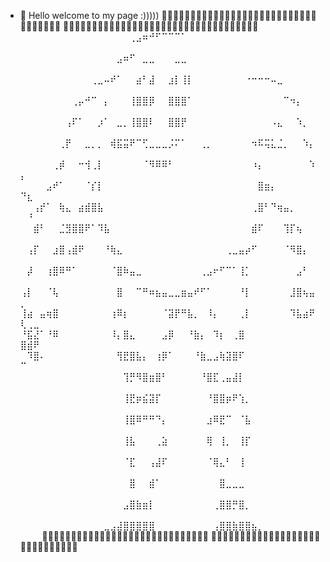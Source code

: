 - 👋 Hello welcome to my page :)))))
    💞️💞️💞️💞️💞️💞️💞️💞️💞️💞️💞️💞️💞️💞️💞️💞️💞️💞️💞️💞️💞️💞️💞️💞️💞️💞️💞️💞️💞️💞️💞️💞️💞️💞️
💞️💞️💞️💞️💞️💞️💞️💞️💞️💞️💞️💞️💞️💞️💞️💞️💞️💞️💞️💞️💞️💞️💞️💞️💞️💞️💞️💞️💞️💞️💞️💞️💞️💞️
⠀⠀⠀⠀⠀⠀⠀⠀⠀⠀⠀⠀⠀⠀⠀⠀⠀⢀⣠⠶⠚⠋⠉⠉⠉⠁⠀⠀⠀⠀⠀⠀⠀⠀⠀⠀⠀⠀⠀⠀⠀⠀⠀⠀⠀⠀⠀
⠀⠀⠀⠀⠀⠀⠀⠀⠀⠀⠀⠀⠀⠀⠀⣠⠶⠋⠀⣀⣀⠀⠀⠀⣀⣀⠀⠀⠀⠀⠀⠀⠀⠀⠀⠀⠀⠀⠀⠀⠀⠀⠀⠀⠀⠀⠀⠀⠀
⠀⠀⠀⠀⠀⠀⠀⠀⠀⠀⠀⢀⣀⠤⠞⠁⠀⠀⣴⠃⣼⠀⠀⣰⡇⢸⡇⠀⠀⠀⠀⠀⠀⠀⠀⠐⠒⠒⠒⠤⣀⠀⠀⠀⠀⠀⠀⠀⠀
⠀⠀⠀⠀⠀⠀⠀⠀⢀⡤⠚⠉⠀⡄⠀⠀⠀⢸⣿⣿⡿⠀⠀⣿⣿⣿⠁⠀⠀⠀⠀⠀⠀⠀⠀⠀⠀⠀⠀⠀⠀⠉⠲⡄⠀⠀⠀⠀⠀
⠀⠀⠀⠀⠀⠀⠀⢠⠏⠁⠀⠀⡰⠁⠀⣀⡀⢸⣿⣿⠇⠀⠀⣿⣿⡟⠀⠀⠀⠀⠀⠀⠀⠀⠀⠀⠀⠀⠀⠠⣄⠀⠀⠱⡀⠀⠀⠀⠀
⠀⠀⠀⠀⠀⠀⢀⡟⠀⠀⣀⡀⡀⠀⢾⣯⣭⠟⠉⢋⣀⣀⣀⡨⠍⠁⠀⠀⢀⡀⠀⠀⠀⠀⠀⠀⠲⠯⢭⣅⣈⡀⠀⠀⠱⡄⠀⠀⠀
⠀⠀⠀⠀⠀⢀⡾⠀⠀⠒⢺⢀⡇⠀⠀⠀⠀⠀⠀⠈⠻⠿⠿⠃⠀⠀⠀⠀⠀⠀⠀⠀⠀⠀⠀⠀⠰⡄⠀⠀⠀⠀⠀⠀⠀⠱⡄⠀⠀
⠀⠀⠀⠀⣠⠞⠁⠀⠀⠀⠈⡎⡇⠀⠀⠀⠀⠀⠀⠀⠀⠀⠀⠀⠀⠀⠀⠀⠀⠀⠀⠀⠀⠀⠀⠀⠀⣿⣶⡄⠀⠀⠀⠀⠀⠀⠙⣆⠀
⠀⠀⢠⡞⠁⠀⢷⣄⠀⣴⣾⣿⣧⠀⠀⠀⠀⠀⠀⠀⠀⠀⠀⠀⠀⠀⠀⠀⠀⠀⠀⠀⠀⠀⠀⠀⢀⣿⠃⠙⢶⣤⡀⠀⠀⠀⠀⠘⠀
⠀⠀⣾⠃⠀⠀⣈⣻⣿⣿⠟⠁⠹⣧⠀⠀⠀⠀⠀⠀⠀⠀⠀⠀⠀⠀⠀⠀⠀⠀⠀⠀⠀⠀⠀⠀⣾⠏⠀⠀⠀⢹⡏⢦⠀⠀⠀⠀⠀
⠀⢠⡏⠀⠀⣰⣿⢠⣾⠟⠀⠀⠀⠘⢷⣄⠀⠀⠀⠀⠀⠀⠀⠀⠀⠀⠀⠀⠀⠀⠀⠀⢀⣀⣤⡴⠋⠀⠀⠀⠀⠈⠻⣿⡄⠀⠀⠀⠀
⠀⡼⠀⠀⢰⣿⠿⠛⠁⠀⠀⠀⠀⠀⠈⣿⠷⣤⣀⠀⠀⠀⠀⠀⠀⠀⠀⠀⢀⣠⠖⠋⠉⠁⢸⡁⠀⠀⠀⠀⠀⠀⠀⣠⠃⠀⠀⠀⠀
⢠⡇⠀⠀⠈⢧⠀⠀⠀⠀⠀⠀⠀⠀⠀⣿⠀⠀⠉⠛⠶⣦⣤⣀⣀⣶⣤⠞⠋⠁⠀⠀⠀⠀⠘⡇⠀⠀⠀⠀⠀⠀⣸⣿⢦⣤⡀⠀⠀
⢸⣴⠀⣤⢶⣿⠀⠀⠀⠀⠀⠀⠀⠀⢰⠿⡆⠀⠀⠀⠀⠀⠈⣽⡟⠛⣧⡀⠀⠸⡄⠀⠀⠀⢀⡇⠀⠀⠀⠀⠀⠀⠹⣧⣴⠟⢇⢀⣀
⠘⣯⣜⠁⠘⠿⠀⠀⠀⠀⠀⠀⠀⠀⠸⡄⣿⣄⠀⠀⠀⠀⣠⡿⠀⠀⠘⣷⡄⠀⠹⡆⠀⢀⣿⠀⠀⠀⠀⠀⠀⠀⠀⠀⠀⠀⣿⣾⠟
⠀⠹⣿⠄⠀⠀⠀⠀⠀⠀⠀⠀⠀⠀⠀⢻⣟⣿⣧⡄⠀⢰⡿⠁⠀⠀⠀⠘⣷⣀⣠⢷⣽⣿⠏⠀⠀⠀⠀⠀⠀⠀⠀⠀⠀⠀⠉⠀⠀
⠀⠀⠀⠀⠀⠀⠀⠀⠀⠀⠀⠀⠀⠀⠀⠀⢹⡛⠻⣿⣶⣿⠃⠀⠀⠀⠀⠀⠘⣿⣏⢀⣤⣼⡇⠀⠀⠀⠀⠀⠀⠀⠀⠀⠀⠀⠀⠀⠀
⠀⠀⠀⠀⠀⠀⠀⠀⠀⠀⠀⠀⠀⠀⠀⠀⢸⣟⡶⣮⣽⡏⠀⠀⠀⠀⠀⠀⠀⠘⣿⣿⡶⠟⢱⡀⠀⠀⠀⠀⠀⠀⠀⠀⠀⠀⠀⠀⠀
⠀⠀⠀⠀⠀⠀⠀⠀⠀⠀⠀⠀⠀⠀⠀⠀⢸⣿⠿⠛⠛⠙⡄⠀⠀⠀⠀⠀⠀⣰⠿⣟⠉⠀⠈⣧⠀⠀⠀⠀⠀⠀⠀⠀⠀⠀⠀⠀⠀
⠀⠀⠀⠀⠀⠀⠀⠀⠀⠀⠀⠀⠀⠀⠀⠀⢸⣧⠀⠀⠀⢀⣵⠀⠀⠀⠀⠀⠀⢿⠀⢸⡀⠀⢸⡏⠀⠀⠀⠀⠀⠀⠀⠀⠀⠀⠀⠀⠀
⠀⠀⠀⠀⠀⠀⠀⠀⠀⠀⠀⠀⠀⠀⠀⠀⠈⣏⠀⠀⢠⣼⠏⠀⠀⠀⠀⠀⠀⠈⢿⣄⠃⠀⢸⠀⠀⠀⠀⠀⠀⠀⠀⠀⠀⠀⠀⠀⠀
⠀⠀⠀⠀⠀⠀⠀⠀⠀⠀⠀⠀⠀⠀⠀⠀⠀⣿⠀⠀⣾⠁⠀⠀⠀⠀⠀⠀⠀⠀⠀⣿⣀⣀⣀⠀⠀⠀⠀⠀⠀⠀⠀⠀⠀⠀⠀⠀⠀
⠀⠀⠀⠀⠀⠀⠀⠀⠀⠀⠀⠀⠀⠀⠀⠀⣠⣿⣷⣶⡇⠀⠀⠀⠀⠀⠀⠀⠀⠀⢀⣿⣿⡛⣿⡀⠀⠀⠀⠀⠀⠀⠀⠀⠀⠀⠀⠀⠀
⠀⠀⠀⠀⠀⠀⠀⠀⠀⠀⠀⠀⠀⣀⣠⣼⣿⣿⣿⣿⣿⠀⠀⠀⠀⠀⠀⠀⠀⠀⢠⣿⣿⣷⣿⣿⣦⡀⠀⠀⠀⠀⠀⠀⠀⠀⠀⠀⠀
💞️💞️💞️💞️💞️💞️💞️💞️💞️💞️💞️💞️💞️💞️💞️💞️💞️💞️💞️💞️💞️💞️💞️💞️💞️💞️💞️💞️💞️
💞️💞️💞️💞️💞️💞️💞️💞️💞️💞️💞️💞️💞️💞️💞️💞️💞️💞️💞️💞️💞️💞️💞️💞️💞️💞️💞️💞️💞️⠀


<!---
Yi-Jingg/Yi-Jingg is a ✨ special ✨ repository because its `README.md` (this file) appears on your GitHub profile.
You can click the Preview link to take a look at your changes.
--->
